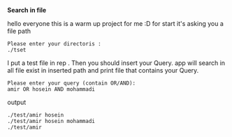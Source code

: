 **Search in file**

hello everyone
this is a warm up project for me :D
for start it's asking you a file path
    
    Please enter your directoris :
    ./tset
I put a test file in rep . Then you should insert your Query.
app will search in all file exist in inserted path and print file that contains your Query.

    Please enter your query (contain OR/AND): 
    amir OR hosein AND mohammadi
output
    
    ./test/amir hosein
    ./test/amir hosein mohammadi
    ./test/amir